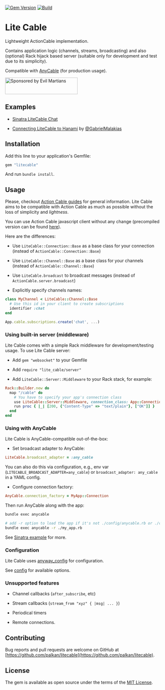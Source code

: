 [![Gem Version](https://badge.fury.io/rb/litecable.svg)](https://rubygems.org/gems/litecable)
[![Build](https://github.com/palkan/litecable/workflows/Build/badge.svg)](https://github.com/palkan/litecable/actions)

# Lite Cable

Lightweight ActionCable implementation.

Contains application logic (channels, streams, broadcasting) and also (optional) Rack hijack based server (suitable only for development and test due to its simplicity).

Compatible with [AnyCable](http://anycable.io) (for production usage).

<a href="https://evilmartians.com/">
<img src="https://evilmartians.com/badges/sponsored-by-evil-martians.svg" alt="Sponsored by Evil Martians" width="236" height="54"></a>

## Examples

- [Sinatra LiteCable Chat](https://github.com/palkan/litecable/tree/master/examples/sinatra)

- [Connecting LiteCable to Hanami](http://gabrielmalakias.com.br/ruby/hanami/iot/2017/05/26/websockets-connecting-litecable-to-hanami.html) by [@GabrielMalakias](https://github.com/GabrielMalakias)

## Installation

Add this line to your application's Gemfile:

```ruby
gem "litecable"
```

And run `bundle install`.

## Usage

Please, checkout [Action Cable guides](http://guides.rubyonrails.org/action_cable_overview.html) for general information. Lite Cable aims to be compatible with Action Cable as much as possible without the loss of simplicity and _lightness_.

You can use Action Cable javascript client without any change (precompiled version can be found [here](https://github.com/palkan/litecable/tree/master/examples/sinatra/assets/cable.js)).

Here are the differences:

- Use `LiteCable::Connection::Base` as a base class for your connection (instead of `ActionCable::Connection::Base`)

- Use `LiteCable::Channel::Base` as a base class for your channels (instead of `ActionCable::Channel::Base`)

- Use `LiteCable.broadcast` to broadcast messages (instead of `ActionCable.server.broadcast`)

- Explicitly specify channels names:

```ruby
class MyChannel < LiteCable::Channel::Base
  # Use this id in your client to create subscriptions
  identifier :chat
end
```

```js
App.cable.subscriptions.create('chat', ...)
```

### Using built-in server (middleware)

Lite Cable comes with a simple Rack middleware for development/testing usage.
To use Lite Cable server:

- Add `gem "websocket"` to your Gemfile

- Add `require "lite_cable/server"`

- Add `LiteCable::Server::Middleware` to your Rack stack, for example:

```ruby
Rack::Builder.new do
  map "/cable" do
    # You have to specify your app's connection class
    use LiteCable::Server::Middleware, connection_class: App::Connection
    run proc { |_| [200, {"Content-Type" => "text/plain"}, ["OK"]] }
  end
end
```

### Using with AnyCable

Lite Cable is AnyCable-compatible out-of-the-box:

- Set broadcast adapter to AnyCable:

```ruby
LiteCable.broadcast_adapter = :any_cable
```

You can also do this via configuration, e.g., env var (`LITECABLE_BROADCAST_ADAPTER=any_cable`) or `broadcast_adapter: any_cable` in a YAML config.

- Configure connection factory:

```ruby
AnyCable.connection_factory = MyApp::Connection
```

Then run AnyCable along with the app:

```sh
bundle exec anycable

# add -r option to load the app if it's not ./config/anycable.rb or ./config/environment.rb
bundle exec anycable -r ./my_app.rb
```

See [Sinatra example](https://github.com/palkan/litecable/tree/master/examples/sinatra) for more.

### Configuration

Lite Cable uses [anyway_config](https://github.com/palkan/anyway_config) for configuration.

See [config](https://github.com/palkan/litecable/blob/master/lib/lite_cable/config.rb) for available options.

### Unsupported features

- Channel callbacks (`after_subscribe`, etc)

- Stream callbacks (`stream_from "xyz" { |msg| ... }`)

- Periodical timers

- Remote connections.

## Contributing

Bug reports and pull requests are welcome on GitHub at [https://github.com/palkan/litecable](https://github.com/palkan/litecable).

## License

The gem is available as open source under the terms of the [MIT License](./LICENSE.txt).
